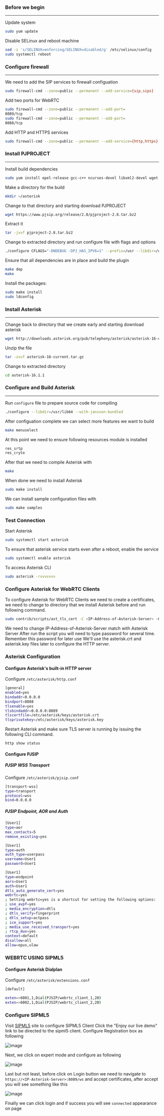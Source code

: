 ### Before we begin
--------
Update system

```bash
sudo yum update
```
Disable SELinux and reboot machine

```bash
sed -i 's/SELINUX=enforcing/SELINUX=disabled/g' /etc/selinux/config
sudo systemctl reboot
```

### Configure firewall
--------

We need to add the SIP services to firewall configuation

```bash
sudo firewall-cmd --zone=public --permanent --add-service={sip,sips}
```

Add two ports for WebRTC

```bash
sudo firewall-cmd --zone=public --permanent --add-port=
8089/tcp
sudo firewall-cmd --zone=public --permanent --add-port=
8088/tcp
```

Add HTTP and HTTPS services

```bash
sudo firewall-cmd --zone=public --permanent --add-service={http,https}
```

### Install PJPROJECT
--------

Install build dependencies

```bash
sudo yum install epel-release gcc-c++ ncurses-devel libxml2-devel wget openssl-devel newt-devel kernel-devel-`uname -r` sqlite-devel libuuid-devel gtk2-devel jansson-devel binutils-devel bzip2 patch libedit libedit-devel
```

Make a directory for the build

```bash
mkdir ~/asterisk
```

Change to that directory and starting download PJPROJECT

```bash
wget https://www.pjsip.org/release/2.8/pjproject-2.8.tar.bz2
```

Extract it

```bash
tar -jxvf pjproject-2.8.tar.bz2
```

Change to extracted directory and run configure file with flags and options

```bash
./configure CFLAGS="-DNDEBUG -DPJ_HAS_IPV6=1" --prefix=/usr --libdir=/usr/lib64 --enable-shared --disable-video --disable-sound --disable-opencore-amr
```

Ensure that all dependencies are in place and build the plugin

```bash
make dep
make
```

Install the packages:

```bash
sudo make install
sudo ldconfig
```

### Install Asterisk
--------

Change back to directory that we create early and starting download asterisk

```bash
wget http://downloads.asterisk.org/pub/telephony/asterisk/asterisk-16-current.tar.gz
```

Unzip the file

```bash
tar -zxvf asterisk-16-current.tar.gz
```

Change to extracted directory

```bash
cd asterisk-16.1.1
```

### Configure and Build Asterisk
--------

Run `configure` file to prepare source code for compiling

```bash
./configure --libdir=/usr/lib64 --with-jansson-bundled
```
After configuation complete we can select more features we want to build

```bash
make menuselect
```

At this point we need to ensure following resources module is installed

```bash
res_srtp
res_cryto
```

After that we need to compile Asterisk with

```bash
make
```
When done we need to install Asterisk

```bash
sudo make install
```

We can install sample configuration files with

```bash
sudo make samples
```

### Test Connection

Start Asterisk

```bash
sudo systemctl start asterisk
```

To ensure that asterisk service starts even after a reboot, enable the service

```bash
sudo systemctl enable asterisk
```

To access Asterisk CLI

```bash
sudo asterisk -rvvvvvvv
``` 

### Configure Asterisk for WebRTC Clients

To configure Asterisk for WebRTC Clients we need to create a certificates, we need to change to directory that we install Asterisk before and run following command.

```bash
sudo contrib/scripts/ast_tls_cert -C <IP-Address-of-Asterisk-Server> -O "My Organization" -b 2048 -d /etc/asterisk/keys
```
We need to change IP-Address-of-Asterisk-Server match with Asterisk Server
After run the script you will need to type password for several time. Remember this password for later use
We'll use the asterisk.crt and asterisk.key files later to configure the HTTP server.

### Asterisk Configuration
#### Configure Asterisk's built-in HTTP server

Configure `/etc/asterisk/http.conf`

```bash
[general]
enabled=yes
bindaddr=0.0.0.0
bindport=8088
tlsenable=yes
tlsbindaddr=0.0.0.0:8089
tlscertfile=/etc/asterisk/keys/asterisk.crt
tlsprivatekey=/etc/asterisk/keys/asterisk.key
```

Restart Asterisk and make sure TLS server is running by issuing the following CLI command.
```
http show status
```
#### Configure PJSIP
##### PJSIP WSS Transport

Configure `/etc/asterisk/pjsip.conf`

```bash
[transport-wss]
type=transport
protocol=wss
bind=0.0.0.0
```
##### PJSIP Endpoint, AOR and Auth

```bash
[User1]
type=aor
max_contacts=5
remove_existing=yes

[User1]
type=auth
auth_type=userpass
username=User1
password=User1 

[User1]
type=endpoint
aors=User1
auth=User1
dtls_auto_generate_cert=yes
webrtc=yes
; Setting webrtc=yes is a shortcut for setting the following options:
; use_avpf=yes
; media_encryption=dtls
; dtls_verify=fingerprint
; dtls_setup=actpass
; ice_support=yes
; media_use_received_transport=yes
; rtcp_mux=yes
context=default
disallow=all
allow=opus,ulaw
```

### WEBRTC USING SIPML5
#### Configure Asterisk Dialplan

Configure `/etc/asterisk/extensions.conf`

```bash
[default]

exten=>6001,1,Dial(PJSIP/webrtc_client_1,20)
exten=>6002,1,Dial(PJSIP/webrtc_client_2,20)
```

### Configure SIPML5

Visit [SIPML5](https://www.doubango.org/sipml5/) site to configure SIPML5 Client
Click the "Enjoy our live demo" link to be directed to the sipml5 client.
Configure Registration box as following

![image](images/registration_box.png) 

Next, we click on expert mode and configure as following

![image](images/expert_settings.png)

Last but not least, before click on Login button we need to navigate to `https://<IP-Asterisk-Server>:8089/ws` and accept certificates,
after accept you will see something like this

![image](images/wss.png)

Finally we can click login and if success you will see `connected` appearance on page
